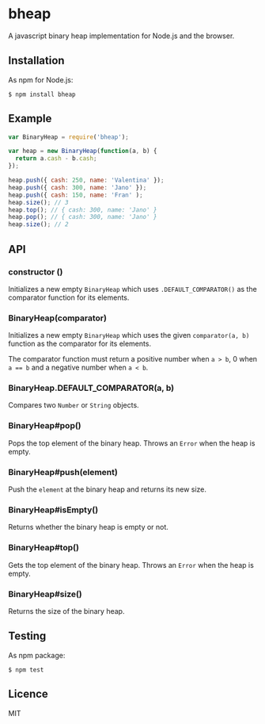 # bheap

A javascript binary heap implementation for Node.js and the browser.

## Installation

As npm for Node.js:

```
$ npm install bheap
```

## Example

```js
var BinaryHeap = require('bheap');

var heap = new BinaryHeap(function(a, b) {
  return a.cash - b.cash;
});

heap.push({ cash: 250, name: 'Valentina' });
heap.push({ cash: 300, name: 'Jano' });
heap.push({ cash: 150, name: 'Fran' );
heap.size(); // 3
heap.top(); // { cash: 300, name: 'Jano' }
heap.pop(); // { cash: 300, name: 'Jano' }
heap.size(); // 2
```

## API

### constructor ()

Initializes a new empty `BinaryHeap` which uses `.DEFAULT_COMPARATOR()` as
the comparator function for its elements.

### BinaryHeap(comparator)

Initializes a new empty `BinaryHeap` which uses the given `comparator(a, b)`
function as the comparator for its elements.

The comparator function must return a positive number when `a > b`, 0 when
`a == b` and a negative number when `a < b`.

### BinaryHeap.DEFAULT_COMPARATOR(a, b)

Compares two `Number` or `String` objects.

### BinaryHeap#pop()

Pops the top element of the binary heap.
Throws an `Error` when the heap is empty.

### BinaryHeap#push(element)

Push the `element` at the binary heap and returns its new size.

### BinaryHeap#isEmpty()

Returns whether the binary heap is empty or not.

### BinaryHeap#top()

Gets the top element of the binary heap.
Throws an `Error` when the heap is empty.

### BinaryHeap#size()

Returns the size of the binary heap.

## Testing

As npm package:

```
$ npm test
```

## Licence

MIT
